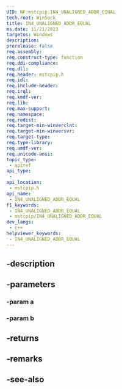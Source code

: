 ```yaml
---
UID: NF:mstcpip.IN4_UNALIGNED_ADDR_EQUAL
tech.root: WinSock
title: IN4_UNALIGNED_ADDR_EQUAL
ms.date: 11/21/2023
targetos: Windows
description: 
prerelease: false
req.assembly: 
req.construct-type: function
req.ddi-compliance: 
req.dll: 
req.header: mstcpip.h
req.idl: 
req.include-header: 
req.irql: 
req.kmdf-ver: 
req.lib: 
req.max-support: 
req.namespace: 
req.redist: 
req.target-min-winverclnt: 
req.target-min-winversvr: 
req.target-type: 
req.type-library: 
req.umdf-ver: 
req.unicode-ansi: 
topic_type:
 - apiref
api_type:
 - 
api_location:
 - mstcpip.h
api_name:
 - IN4_UNALIGNED_ADDR_EQUAL
f1_keywords:
 - IN4_UNALIGNED_ADDR_EQUAL
 - mstcpip/IN4_UNALIGNED_ADDR_EQUAL
dev_langs:
 - c++
helpviewer_keywords:
 - IN4_UNALIGNED_ADDR_EQUAL
---
```


## -description

## -parameters

### -param a

### -param b

## -returns

## -remarks

## -see-also


